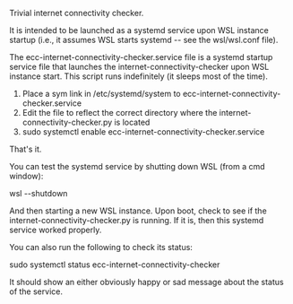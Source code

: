 Trivial internet connectivity checker.

It is intended to be launched as a systemd service upon WSL instance
startup (i.e., it assumes WSL starts systemd -- see the wsl/wsl.conf
file).

The ecc-internet-connectivity-checker.service file is a systemd
startup service file that launches the internet-connectivity-checker
upon WSL instance start.  This script runs indefinitely (it sleeps
most of the time).

1. Place a sym link in /etc/systemd/system to
   ecc-internet-connectivity-checker.service
2. Edit the file to reflect the correct directory where the
   internet-connectivity-checker.py is located
3. sudo systemctl enable ecc-internet-connectivity-checker.service

That's it.

You can test the systemd service by shutting down WSL (from a cmd
window):

  wsl --shutdown

And then starting a new WSL instance.  Upon boot, check to see if the
internet-connectivity-checker.py is running.  If it is, then this
systemd service worked properly.

You can also run the following to check its status:

  sudo systemctl status ecc-internet-connectivity-checker

It should show an either obviously happy or sad message about the
status of the service.
